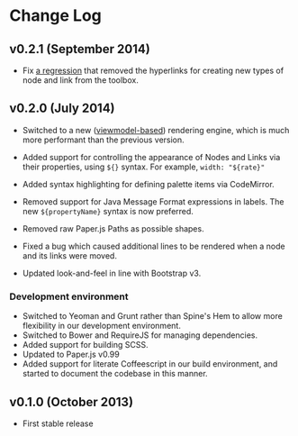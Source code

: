# Change Log

## v0.2.1 (September 2014)
* Fix [a regression](https://github.com/louismrose/eugenia-live/issues/11) that removed the hyperlinks for creating new types of node and link from the toolbox.

## v0.2.0 (July 2014)
* Switched to a new ([viewmodel-based](doc/design/viewmodels.md)) rendering engine, which is much more performant than the previous version.
* Added support for controlling the appearance of Nodes and Links via their
  properties, using `${}` syntax. For example, `width: "${rate}"`
* Added syntax highlighting for defining palette items via CodeMirror.
* Removed support for Java Message Format expressions in labels. The new `${propertyName}` syntax is now preferred.
* Removed raw Paper.js Paths as possible shapes.

* Fixed a bug which caused additional lines to be rendered when a node and its links were moved.
* Updated look-and-feel in line with Bootstrap v3.

### Development environment
* Switched to Yeoman and Grunt rather than Spine's Hem to allow more flexibility in our development environment.
* Switched to Bower and RequireJS for managing dependencies.
* Added support for building SCSS.
* Updated to Paper.js v0.99
* Added support for literate Coffeescript in our build environment, and started to document the codebase in this manner.

## v0.1.0 (October 2013)
* First stable release